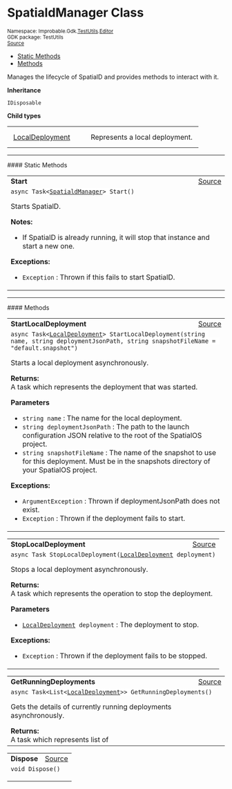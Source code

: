 
# SpatialdManager Class
<sup>
Namespace: Improbable.Gdk.<a href="{{urlRoot}}/api/test-utils-index">TestUtils</a>.<a href="{{urlRoot}}/api/test-utils/editor-index">Editor</a><br/>
GDK package: TestUtils<br/>
<a href="https://www.github.com/spatialos/gdk-for-unity/blob/0.3.3/workers/unity/Packages/io.improbable.gdk.testutils/Editor/SpatialdManager.cs/#L15">Source</a>
<style>
a code {
                    padding: 0em 0.25em!important;
}
code {
                    background-color: #ffffff!important;
}
</style>
</sup>
<nav id="pageToc" class="page-toc"><ul><li><a href="#static-methods">Static Methods</a>
<li><a href="#methods">Methods</a>
</ul></nav>

</p>



<p>Manages the lifecycle of SpatialD and provides methods to interact with it. </p>



</p>

<b>Inheritance</b>

<code>IDisposable</code>



</p>

<b>Child types</b>

<table>
<tr>
<td style="padding: 14px; border: none; width: 15ch"><a href="{{urlRoot}}/api/test-utils/editor/spatiald-manager/local-deployment">LocalDeployment</a></td>
<td style="padding: 14px; border: none;">Represents a local deployment. </td>
</tr>
</table>








</p>
<hr style="width:100%; border-top-color:#d8d8d8" />
#### Static Methods


</p>




<table width="100%">
    <tr>
        <td style="border-right:none"><a id="start"></a><b>Start</b></td>
        <td style="border-left:none; text-align:right"><a href="https://www.github.com/spatialos/gdk-for-unity/blob/0.3.3/workers/unity/Packages/io.improbable.gdk.testutils/Editor/SpatialdManager.cs/#L68">Source</a></td>
    </tr>
    <tr>
        <td colspan="2">
<code>async Task&lt;<a href="{{urlRoot}}/api/test-utils/editor/spatiald-manager">SpatialdManager</a>&gt; Start()</code></p>
Starts SpatialD. 



</p>

<b>Notes:</b>

<ul>
<li>If SpatialD is already running, it will stop that instance and start a new one. </li>
</ul>




</p>

<b>Exceptions:</b>

<ul>
<li><code>Exception</code> : Thrown if this fails to start SpatialD.</li>
</ul>


</td>
    </tr>
</table>





</p>
<hr style="width:100%; border-top-color:#d8d8d8" />
#### Methods


</p>




<table width="100%">
    <tr>
        <td style="border-right:none"><a id="startlocaldeployment-string-string-string"></a><b>StartLocalDeployment</b></td>
        <td style="border-left:none; text-align:right"><a href="https://www.github.com/spatialos/gdk-for-unity/blob/0.3.3/workers/unity/Packages/io.improbable.gdk.testutils/Editor/SpatialdManager.cs/#L111">Source</a></td>
    </tr>
    <tr>
        <td colspan="2">
<code>async Task&lt;<a href="{{urlRoot}}/api/test-utils/editor/spatiald-manager/local-deployment">LocalDeployment</a>&gt; StartLocalDeployment(string name, string deploymentJsonPath, string snapshotFileName = &quot;default.snapshot&quot;)</code></p>
Starts a local deployment asynchronously. 
</p><b>Returns:</b></br>A task which represents the deployment that was started.

</p>

<b>Parameters</b>

<ul>
<li><code>string name</code> : The name for the local deployment.</li>
<li><code>string deploymentJsonPath</code> : The path to the launch configuration JSON relative to the root of the SpatialOS project. </li>
<li><code>string snapshotFileName</code> : The name of the snapshot to use for this deployment. Must be in the snapshots directory of your SpatialOS project. </li>
</ul>





</p>

<b>Exceptions:</b>

<ul>
<li><code>ArgumentException</code> : Thrown if deploymentJsonPath does not exist.</li>
<li><code>Exception</code> : Thrown if the deployment fails to start.</li>
</ul>


</td>
    </tr>
</table>


<table width="100%">
    <tr>
        <td style="border-right:none"><a id="stoplocaldeployment-localdeployment"></a><b>StopLocalDeployment</b></td>
        <td style="border-left:none; text-align:right"><a href="https://www.github.com/spatialos/gdk-for-unity/blob/0.3.3/workers/unity/Packages/io.improbable.gdk.testutils/Editor/SpatialdManager.cs/#L166">Source</a></td>
    </tr>
    <tr>
        <td colspan="2">
<code>async Task StopLocalDeployment(<a href="{{urlRoot}}/api/test-utils/editor/spatiald-manager/local-deployment">LocalDeployment</a> deployment)</code></p>
Stops a local deployment asynchronously. 
</p><b>Returns:</b></br>A task which represents the operation to stop the deployment.

</p>

<b>Parameters</b>

<ul>
<li><code><a href="{{urlRoot}}/api/test-utils/editor/spatiald-manager/local-deployment">LocalDeployment</a> deployment</code> : The deployment to stop.</li>
</ul>





</p>

<b>Exceptions:</b>

<ul>
<li><code>Exception</code> : Thrown if the deployment fails to be stopped.</li>
</ul>


</td>
    </tr>
</table>


<table width="100%">
    <tr>
        <td style="border-right:none"><a id="getrunningdeployments"></a><b>GetRunningDeployments</b></td>
        <td style="border-left:none; text-align:right"><a href="https://www.github.com/spatialos/gdk-for-unity/blob/0.3.3/workers/unity/Packages/io.improbable.gdk.testutils/Editor/SpatialdManager.cs/#L185">Source</a></td>
    </tr>
    <tr>
        <td colspan="2">
<code>async Task&lt;List&lt;<a href="{{urlRoot}}/api/test-utils/editor/spatiald-manager/local-deployment">LocalDeployment</a>&gt;&gt; GetRunningDeployments()</code></p>
Gets the details of currently running deployments asynchronously. 
</p><b>Returns:</b></br>A task which represents list of




</td>
    </tr>
</table>


<table width="100%">
    <tr>
        <td style="border-right:none"><a id="dispose"></a><b>Dispose</b></td>
        <td style="border-left:none; text-align:right"><a href="https://www.github.com/spatialos/gdk-for-unity/blob/0.3.3/workers/unity/Packages/io.improbable.gdk.testutils/Editor/SpatialdManager.cs/#L222">Source</a></td>
    </tr>
    <tr>
        <td colspan="2">
<code>void Dispose()</code></p>






</td>
    </tr>
</table>





